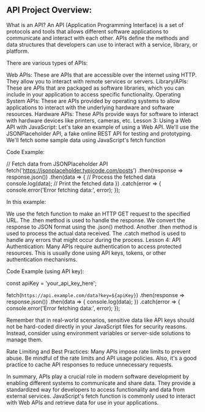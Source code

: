 API Project Overview:
--------------------

 What is an API? An API (Application Programming Interface) is a set of protocols and tools that allows different software applications to communicate and interact with each other. APIs define the methods and data structures that developers can use to interact with a service, library, or platform.

There are various types of APIs:

Web APIs: These are APIs that are accessible over the internet using HTTP. They allow you to interact with remote services or servers.
Library/APIs: These are APIs that are packaged as software libraries, which you can include in your application to access specific functionality.
Operating System APIs: These are APIs provided by operating systems to allow applications to interact with the underlying hardware and software resources.
Hardware APIs: These APIs provide ways for software to interact with hardware devices like printers, cameras, etc.
Lesson 3: Using a Web API with JavaScript:
Let's take an example of using a Web API. We'll use the JSONPlaceholder API, a fake online REST API for testing and prototyping. We'll fetch some sample data using JavaScript's fetch function

Code Example:

// Fetch data from JSONPlaceholder API
fetch('https://jsonplaceholder.typicode.com/posts')
  .then(response => response.json())
  .then(data => {
    // Process the fetched data
    console.log(data); // Print the fetched data
  })
  .catch(error => {
    console.error('Error fetching data:', error);
  });

In this example:

We use the fetch function to make an HTTP GET request to the specified URL.
The .then method is used to handle the response. We convert the response to JSON format using the .json() method.
Another .then method is used to process the actual data received.
The .catch method is used to handle any errors that might occur during the process.
Lesson 4: API Authentication:
Many APIs require authentication to access protected resources. This is usually done using API keys, tokens, or other authentication mechanisms.

Code Example (using API key):

const apiKey = 'your_api_key_here';

fetch(`https://api.example.com/data?key=${apiKey}`)
  .then(response => response.json())
  .then(data => {
    console.log(data);
  })
  .catch(error => {
    console.error('Error fetching data:', error);
  });

Remember that in real-world scenarios, sensitive data like API keys should not be hard-coded directly in your JavaScript files for security reasons. Instead, consider using environment variables or server-side solutions to manage them.


Rate Limiting and Best Practices:
Many APIs impose rate limits to prevent abuse. Be mindful of the rate limits and API usage policies. Also, it's a good practice to cache API responses to reduce unnecessary requests.

In summary, APIs play a crucial role in modern software development by enabling different systems to communicate and share data. They provide a standardized way for developers to access functionality and data from external services. JavaScript's fetch function is commonly used to interact with Web APIs and retrieve data for use in your applications.
